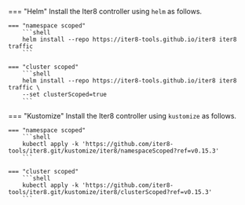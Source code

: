 === "Helm"
    Install the Iter8 controller using `helm` as follows.

    === "namespace scoped"
        ```shell
        helm install --repo https://iter8-tools.github.io/iter8 iter8 traffic
        ```

    === "cluster scoped"
        ```shell
        helm install --repo https://iter8-tools.github.io/iter8 iter8 traffic \
        --set clusterScoped=true
        ```
    
=== "Kustomize"
    Install the Iter8 controller using `kustomize` as follows.

    === "namespace scoped"
        ```shell
        kubectl apply -k 'https://github.com/iter8-tools/iter8.git/kustomize/iter8/namespaceScoped?ref=v0.15.3'
        ```

    === "cluster scoped"
        ```shell
        kubectl apply -k 'https://github.com/iter8-tools/iter8.git/kustomize/iter8/clusterScoped?ref=v0.15.3'
        ```
